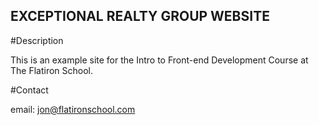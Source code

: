 EXCEPTIONAL REALTY GROUP WEBSITE
----

#Description

This is an example site for the Intro to Front-end Development Course at The Flatiron School. 

#Contact

email: jon@flatironschool.com